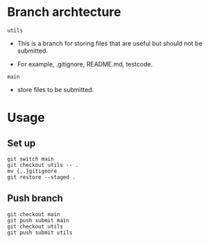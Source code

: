 # Branch archtecture

`utils`

- This is a branch for storing files that are useful but should not be submitted. 

- For example, .gitignore, README.md, testcode.

`main`

- store files to be submitted.

# Usage

## Set up

```
git switch main
git checkout utils -- .
mv {,.}gitignore
git restore --staged .
```

## Push branch

```
git checkout main
git push submit main
git checkout utils
git push submit utils
```
